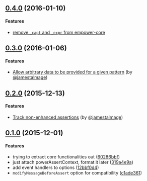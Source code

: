 ## [0.4.0](https://github.com/twada/empower-core/releases/tag/v0.4.0) (2016-01-10)


#### Features

  * [remove `_capt` and `_expr` from empower-core](https://github.com/twada/empower-core/pull/3)


## [0.3.0](https://github.com/twada/empower-core/releases/tag/v0.3.0) (2016-01-06)


#### Features

  * [Allow arbitrary data to be provided for a given pattern](https://github.com/twada/empower-core/pull/6) (by [@jamestalmage](https://github.com/jamestalmage))


## [0.2.0](https://github.com/twada/empower-core/releases/tag/v0.2.0) (2015-12-13)


#### Features

  * [Track non-enhanced assertions](https://github.com/twada/empower-core/pull/2) (by [@jamestalmage](https://github.com/jamestalmage))


## [0.1.0](https://github.com/twada/empower-core/releases/tag/v0.1.0) (2015-12-01)


#### Features

  * trying to extract core functionalities out ([60286bbf](https://github.com/twada/empower-core/commit/60286bbfae16ab9b6f0ff33a9de13cabd3c969d4))
  * just attach powerAssertContext, format it later ([319a4e9a](https://github.com/twada/empower-core/commit/319a4e9a1a64ff08fdeed17b243073d35ae6a18f))
  * add event handlers to options ([12bbf0d4](https://github.com/twada/empower-core/commit/12bbf0d44023340d9b6103b8df679ac2084f9ed2))
  * `modifyMessageBeforeAssert` option for compatibility ([c1ade361](https://github.com/twada/empower-core/commit/c1ade361ec4d26c9c05a8ee2c05155d0cea2c815))
